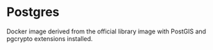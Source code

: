 # Postgres
Docker image derived from the official library image with PostGIS and pgcrypto extensions installed.
